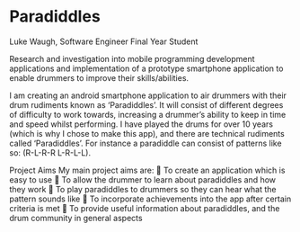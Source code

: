 # Paradiddles
Luke Waugh, Software Engineer Final Year Student

Research and investigation into mobile programming development applications and implementation of a prototype smartphone 
application to enable drummers to improve their skills/abilities.

I am creating an android smartphone application to air drummers with their drum rudiments known as ‘Paradiddles’.
It will consist of different degrees of difficulty to work towards, increasing a drummer’s ability to keep in time and speed whilst performing.
I have played the drums for over 10 years (which is why I chose to make this app), and there are
technical rudiments called ‘Paradiddles’. For instance a paradiddle can consist of patterns like so: (R-L-R-R L-R-L-L).

Project Aims
My main project aims are:
 To create an application which is easy to use
 To allow the drummer to learn about paradiddles and how they work
 To play paradiddles to drummers so they can hear what the pattern sounds like
 To incorporate achievements into the app after certain criteria is met
 To provide useful information about paradiddles, and the drum community in general aspects
